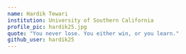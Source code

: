 ```yaml
---
name: Hardik Tewari
institution: University of Southern California
profile_pic: hardik25.jpg
quote: "You never lose. You either win, or you learn."
github_user: hardik25
---
```


